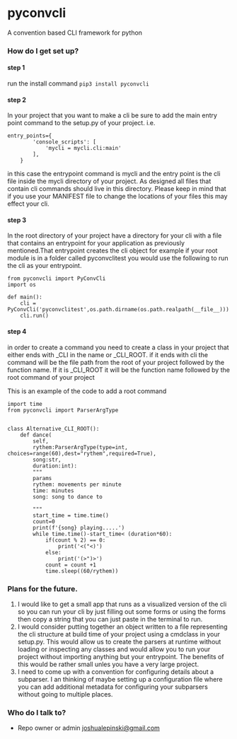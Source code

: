 # pyconvcli
A convention based CLI framework for python

### How do I get set up? ###

#### step 1
run the install command
`pip3 install pyconvcli`

#### step 2

In your project that you want to make a cli be sure to add the main entry point command to the setup.py of your project. i.e.
``` 
entry_points={
        'console_scripts': [
            'mycli = mycli.cli:main'
        ],
    }
```
in this case the entrypoint command is mycli and the entry point is the cli file inside the mycli directory of your project. As designed all files that contain cli commands should live in this directory. Please keep in mind that if you use your MANIFEST file to change the locations of your files this may effect your cli.

#### step 3

In the root directory of your project have a directory for your cli with a file that contains an entrypoint for your application as previously mentioned.That entrypoint creates the cli object for example if your root module is in a folder called pyconvclitest you would use the following to run the cli as your entrypoint.
``` 
from pyconvcli import PyConvCli
import os

def main():
    cli = PyConvCli('pyconvclitest',os.path.dirname(os.path.realpath(__file__)))
    cli.run()
```

#### step 4
in order to create a command you need to create a class in your project that either ends with _CLI in the name or _CLI_ROOT. if it ends with cli the command will be the file path from the root of your project followed by the function name. If it is _CLI_ROOT it will be the function name followed by the root command of your project

This is an example of the code to add a root command
```
import time
from pyconvcli import ParserArgType


class Alternative_CLI_ROOT():
    def dance(
        self,
        rythem:ParserArgType(type=int, choices=range(60),dest="rythem",required=True),
        song:str,
        duration:int):
        """
        params 
        rythem: movements per minute
        time: minutes
        song: song to dance to

        """
        start_time = time.time()
        count=0
        print(f'{song} playing.....')
        while time.time()-start_time< (duration*60):
            if(count % 2) == 0:
                print('<("<)')
            else:
                print('(>")>')
            count = count +1
            time.sleep((60/rythem))
```

### Plans for the future. 
1. I would like to get a small app that runs as a visualized version of the cli so you can run your cli by just filling out some forms or using the forms then copy a string that you can just paste in the terminal to run.
2. I would consider putting together an object written to a file representing the cli structure at build time of your project using a cmdclass in your setup.py. This would allow us to create the parsers at runtime without loading or inspecting any classes and would allow you to run your project without importing anything but your entrypoint. The benefits of this would be rather small unles you have a very large project.
3. I need to come up with a convention for configuring details about a subparser. I an thinking of maybe setting up a configuration file where you can add additional metadata for configuring your subparsers without going to multiple places.


### Who do I talk to? ###

* Repo owner or admin joshualepinski@gmail.com